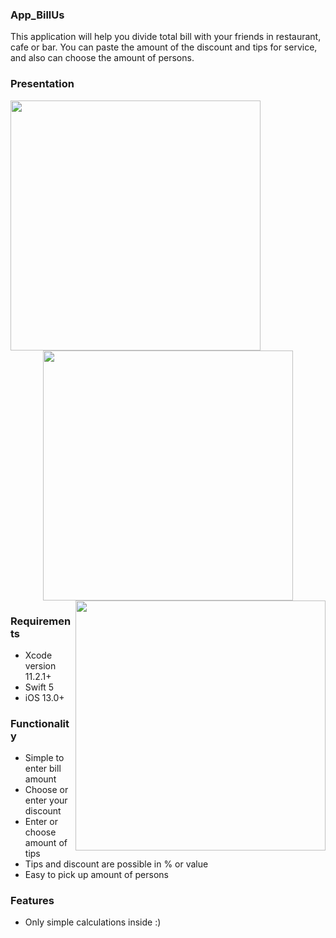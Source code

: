 ### App_BillUs
This application will help you divide total bill with your friends in restaurant, cafe or bar. You can paste the amount of the discount and tips for service, and also can choose the amount of persons.


### Presentation
<p align="center">
    <img src="billus_gif1.gif" height="400" align="left">
    <img height="400" src="billus_gif2.gif">
    <img src="billus_gif3.gif" height="400" align="right">
</p> 




### Requirements
- Xcode version 11.2.1+
- Swift 5
- iOS 13.0+

### Functionality
- Simple to enter bill amount
- Choose or enter your discount
- Enter or choose amount of tips
- Tips and discount are possible in % or value
- Easy to pick up amount of persons

### Features
- Only simple calculations inside :)


